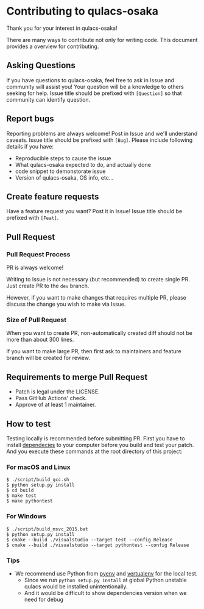 # Contributing to qulacs-osaka

Thank you for your interest in qulacs-osaka!

There are many ways to contribute not only for writing code.
This document provides a overview for contributing.
## Asking Questions
If you have questions to qulacs-osaka, feel free to ask in Issue and community will assist you! Your question will be a knowledge to others seeking for help.
Issue title should be prefixed with `[Question]` so that community can identify question.
## Report bugs
Reporting problems are always welcome! Post in Issue and we'll understand caveats.
Issue title should be prefixed with `[Bug]`.
Please include following details if you have:
- Reproducible steps to cause the issue
- What qulacs-osaka expected to do, and actually done
- code snippet to demonstorate issue
- Version of qulacs-osaka, OS info, etc...

## Create feature requests
Have a feature request you want? Post it in Issue!
Issue title should be prefixed with `[Feat]`.

## Pull Request

### Pull Request Process
PR is always welcome!

Writing to Issue is not necessary (but recommended) to create single PR. Just create PR to the `dev` branch.

However, if you want to make changes that requires multiple PR, please discuss the change you wish to make via Issue.
### Size of Pull Request
When you want to create PR, non-automatically created diff should not be more than about 300 lines.

If you want to make large PR, then first ask to maintainers and feature branch will be created for review.
## Requirements to merge Pull Request

- Patch is legal under the LICENSE.
- Pass GitHub Actions' check.
- Approve of at least 1 maintainer.
## How to test

Testing locally is recommended before submitting PR.
First you have to install [dependecies](https://github.com/qulacs/qulacs#requirement) to your computer
before you build and test your patch.
And you execute these commands at the root directory of this project:

### For macOS and Linux

```console
$ ./script/build_gcc.sh
$ python setup.py install
$ cd build
$ make test
$ make pythontest
```

### For Windows

```console
$ ./script/build_msvc_2015.bat
$ python setup.py install
$ cmake --build ./visualstudio --target test --config Release
$ cmake --build ./visualstudio --target pythontest --config Release
```

### Tips

- We recommend use Python from [pyenv](https://github.com/pyenv/pyenv) and [vertualenv](https://pypi.org/project/virtualenv/) for the local test.
    - Since we run `python setup.py install` at global Python unstable qulacs would be installed unintentionally.
    - And it would be difficult to show dependencies version when we need for debug
